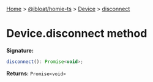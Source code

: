 [Home](./index) &gt; [@ibloat/homie-ts](./homie-ts.md) &gt; [Device](./homie-ts.device.md) &gt; [disconnect](./homie-ts.device.disconnect.md)

# Device.disconnect method


**Signature:**
```javascript
disconnect(): Promise<void>;
```
**Returns:** `Promise<void>`

